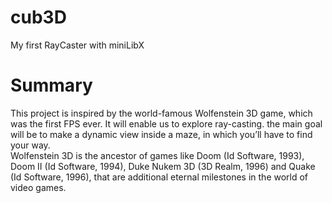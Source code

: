 # cub3D
My first RayCaster with miniLibX

# Summary
This project is inspired by the world-famous Wolfenstein 3D game, which
was the first FPS ever. It will enable us to explore ray-casting. the main goal will be to
make a dynamic view inside a maze, in which you’ll have to find your way.\
Wolfenstein 3D is the ancestor of games like Doom (Id Software, 1993), Doom II
(Id Software, 1994), Duke Nukem 3D (3D Realm, 1996) and Quake (Id Software, 1996),
that are additional eternal milestones in the world of video games.